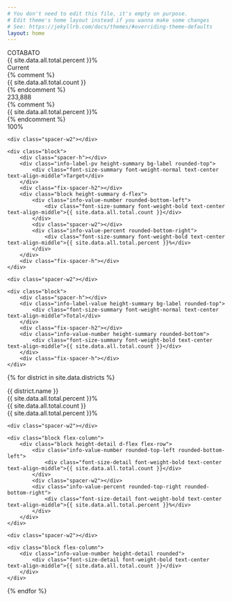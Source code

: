 ```yaml
---
# You don't need to edit this file, it's empty on purpose.
# Edit theme's home layout instead if you wanna make some changes
# See: https://jekyllrb.com/docs/themes/#overriding-theme-defaults
layout: home
---
```



<div class="d-flex flex-wrap justify-content-left">

<div class="block flex-column flex-grow-1">
    <div class="spacer-h"></div>
    <div id="summary_title" class="info-label-full height-summary bg-label container rounded-top flex-grow-1">
        <div class="font-size-summary font-weight-bold text-uppercase text-left text-align-middle">COTABATO</div>
    </div>
    <div class="fix-spacer-h2"></div>
    <div id="summary_progress_bar" class="progress height-summary rounded-bottom-left rounded-bottom-right rounded-0">
        <div class="progress-bar" role="progressbar" aria-valuenow="{{ site.data.all.total.percent }}" valuemin="0" valuemax="100" style="width:{{ site.data.all.total.percent }}%">
            <span class="font-size-summary font-weight-bold">{{ site.data.all.total.percent }}%</span>
        </div>
    </div>
    <div class="fix-spacer-h"></div>
</div>

<div class="spacer-w2"></div>

<div class="block d-flex">
    <div class="block">
        <div class="spacer-h"></div>
        <div class="info-label-pv height-summary bg-label rounded-top">
            <div class="font-size-summary font-weight-normal text-center text-align-middle">Current</div>
        </div>
        <div class="fix-spacer-h2"></div>
        <div class="block height-summary d-flex">
            <div class="info-value-number rounded-bottom-left">
                {% comment %}
                <div class="font-size-summary font-weight-bold text-center text-align-middle">{{ site.data.all.total.count }}</div>
                {% endcomment %}
                <div class="font-size-summary font-weight-bold text-center text-align-middle">233,888</div>
            </div>
            <div class="spacer-w2"></div>
            <div class="info-value-percent rounded-bottom-right">
                {% comment %}
                <div class="font-size-summary font-weight-bold text-center text-align-middle">{{ site.data.all.total.percent }}%</div>
                {% endcomment %}
                <div class="font-size-summary font-weight-bold text-center text-align-middle">100%</div>
            </div>
        </div>
        <div class="fix-spacer-h"></div>
    </div>

    <div class="spacer-w2"></div>

    <div class="block">
        <div class="spacer-h"></div>
        <div class="info-label-pv height-summary bg-label rounded-top">
            <div class="font-size-summary font-weight-normal text-center text-align-middle">Target</div>
        </div>
        <div class="fix-spacer-h2"></div>
        <div class="block height-summary d-flex">
            <div class="info-value-number rounded-bottom-left">
                <div class="font-size-summary font-weight-bold text-center text-align-middle">{{ site.data.all.total.count }}</div>
            </div>
            <div class="spacer-w2"></div>
            <div class="info-value-percent rounded-bottom-right">
                <div class="font-size-summary font-weight-bold text-center text-align-middle">{{ site.data.all.total.percent }}%</div>
            </div>
        </div>
        <div class="fix-spacer-h"></div>
    </div>

    <div class="spacer-w2"></div>

    <div class="block">
        <div class="spacer-h"></div>
        <div class="info-label-value height-summary bg-label rounded-top">
            <div class="font-size-summary font-weight-normal text-center text-align-middle">Total</div>
        </div>
        <div class="fix-spacer-h2"></div>
        <div class="info-value-number height-summary rounded-bottom">
            <div class="font-size-summary font-weight-bold text-center text-align-middle">{{ site.data.all.total.count }}</div>
        </div>
        <div class="fix-spacer-h"></div>
    </div>
</div>

</div>



<div class="fix-spacer-h"></div>
<div class="fix-spacer-h"></div>



{% for district in site.data.districts %}
<div class="d-flex flex-wrap justify-content-left">
<div id="detail_left_content" class="block d-flex flex-grow-1">
    <div class="info-label-long height-detail bg-label container rounded-left">
        <div class="font-size-detail font-weight-bold text-uppercase text-left text-align-middle">{{ district.name }}</div>
    </div>
    <div class="spacer-w2"></div>
    <div class="progress height-detail flex-grow-1 rounded-0 rounded-top-right rounded-bottom-right">
        <div class="progress-bar rounded-0 rounded-top-right rounded-bottom-right" role="progressbar" aria-valuenow="{{ site.data.all.total.percent }}" valuemin="0" valuemax="100" style="width:{{ site.data.all.total.percent }}%">
            <span class="font-size-detail font-weight-bold">{{ site.data.all.total.percent }}%</span>
        </div>
    </div>
</div>

<div class="spacer-w2"></div>

<div class="block d-flex">
    <div class="block flex-column">
        <div class="block height-detail d-flex flex-row">
            <div class="info-value-number rounded-top-left rounded-bottom-left">
                <div class="font-size-detail font-weight-bold text-center text-align-middle">{{ site.data.all.total.count }}</div>
            </div>
            <div class="spacer-w2"></div>
            <div class="info-value-percent rounded-top-right rounded-bottom-right">
                <div class="font-size-detail font-weight-bold text-center text-align-middle">{{ site.data.all.total.percent }}%</div>
            </div>
        </div>
    </div>

    <div class="spacer-w2"></div>

    <div class="block flex-column">
        <div class="block height-detail d-flex flex-row">
            <div class="info-value-number rounded-top-left rounded-bottom-left">
                <div class="font-size-detail font-weight-bold text-center text-align-middle">{{ site.data.all.total.count }}</div>
            </div>
            <div class="spacer-w2"></div>
            <div class="info-value-percent rounded-top-right rounded-bottom-right">
                <div class="font-size-detail font-weight-bold text-center text-align-middle">{{ site.data.all.total.percent }}%</div>
            </div>
        </div>
    </div>

    <div class="spacer-w2"></div>

    <div class="block flex-column">
        <div class="info-value-number height-detail rounded">
            <div class="font-size-detail font-weight-bold text-center text-align-middle">{{ site.data.all.total.count }}</div>
        </div>
    </div>
</div>

</div>

<div class="collapsible-vertical-spacer"></div>

{% endfor %}
